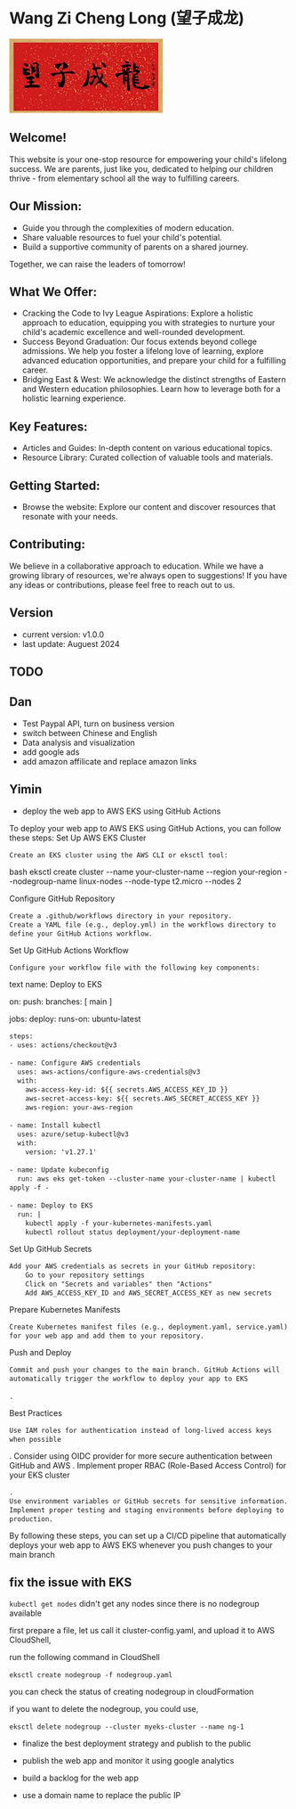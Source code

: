# Wang Zi Cheng Long (望子成龙)

![home_logo](./src/assets/wangzichenglong.png)

## Welcome!

This website is your one-stop resource for empowering your child's lifelong success. We are parents, just like you, dedicated to helping our children thrive - from elementary school all the way to fulfilling careers.

## Our Mission:

   - Guide you through the complexities of modern education.
   - Share valuable resources to fuel your child's potential.
   - Build a supportive community of parents on a shared journey.

Together, we can raise the leaders of tomorrow!

## What We Offer:

   - Cracking the Code to Ivy League Aspirations: Explore a holistic approach to education, equipping you with strategies to nurture your child's academic excellence and well-rounded development.
   - Success Beyond Graduation: Our focus extends beyond college admissions. We help you foster a lifelong love of learning, explore advanced education opportunities, and prepare your child for a fulfilling career.
   - Bridging East & West: We acknowledge the distinct strengths of Eastern and Western education philosophies. Learn how to leverage both for a holistic learning experience.

## Key Features:

   - Articles and Guides: In-depth content on various educational topics.
   - Resource Library: Curated collection of valuable tools and materials.

## Getting Started:

   - Browse the website: Explore our content and discover resources that resonate with your needs.

## Contributing:

We believe in a collaborative approach to education. While we have a growing library of resources, we're always open to suggestions! If you have any ideas or contributions, please feel free to reach out to us.

## Version

- current version: v1.0.0
- last update: Auguest 2024

## TODO
## Dan
- Test Paypal API, turn on business version
- switch between Chinese and English
- Data analysis and visualization
- add google ads
- add amazon affilicate and replace amazon links

## Yimin

- deploy the web app to AWS EKS using GitHub Actions

To deploy your web app to AWS EKS using GitHub Actions, you can follow these steps:
Set Up AWS EKS Cluster

    Create an EKS cluster using the AWS CLI or eksctl tool:

bash
eksctl create cluster --name your-cluster-name --region your-region --nodegroup-name linux-nodes --node-type t2.micro --nodes 2

Configure GitHub Repository

    Create a .github/workflows directory in your repository.
    Create a YAML file (e.g., deploy.yml) in the workflows directory to define your GitHub Actions workflow.

Set Up GitHub Actions Workflow

    Configure your workflow file with the following key components:

text
name: Deploy to EKS

on:
  push:
    branches: [ main ]

jobs:
  deploy:
    runs-on: ubuntu-latest
    
    steps:
    - uses: actions/checkout@v3
    
    - name: Configure AWS credentials
      uses: aws-actions/configure-aws-credentials@v3
      with:
        aws-access-key-id: ${{ secrets.AWS_ACCESS_KEY_ID }}
        aws-secret-access-key: ${{ secrets.AWS_SECRET_ACCESS_KEY }}
        aws-region: your-aws-region

    - name: Install kubectl
      uses: azure/setup-kubectl@v3
      with:
        version: 'v1.27.1'

    - name: Update kubeconfig
      run: aws eks get-token --cluster-name your-cluster-name | kubectl apply -f -

    - name: Deploy to EKS
      run: |
        kubectl apply -f your-kubernetes-manifests.yaml
        kubectl rollout status deployment/your-deployment-name

Set Up GitHub Secrets

    Add your AWS credentials as secrets in your GitHub repository:
        Go to your repository settings
        Click on "Secrets and variables" then "Actions"
        Add AWS_ACCESS_KEY_ID and AWS_SECRET_ACCESS_KEY as new secrets

Prepare Kubernetes Manifests

    Create Kubernetes manifest files (e.g., deployment.yaml, service.yaml) for your web app and add them to your repository.

Push and Deploy

    Commit and push your changes to the main branch. GitHub Actions will automatically trigger the workflow to deploy your app to EKS

    .

Best Practices

    Use IAM roles for authentication instead of long-lived access keys when possible

.
Consider using OIDC provider for more secure authentication between GitHub and AWS
.
Implement proper RBAC (Role-Based Access Control) for your EKS cluster

    .
    Use environment variables or GitHub secrets for sensitive information.
    Implement proper testing and staging environments before deploying to production.

By following these steps, you can set up a CI/CD pipeline that automatically deploys your web app to AWS EKS whenever you push changes to your main branch

## fix the issue with EKS

`kubectl get nodes` didn't get any nodes since there is no nodegroup available

first prepare a file, let us call it cluster-config.yaml, and upload it to AWS CloudShell, 

run the following command in CloudShell

`eksctl create nodegroup -f nodegroup.yaml`

you can check the status of creating nodegroup in cloudFormation

if you want to delete the nodegroup, you could use,

`eksctl delete nodegroup --cluster myeks-cluster --name ng-1`

  
- finalize the best deployment strategy and publish to the public


- publish the web app and monitor it using google analytics
- build a backlog for the web app
- use a domain name to replace the public IP

